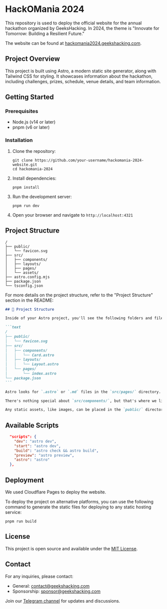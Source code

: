 # HackOMania 2024

This repository is used to deploy the official website for the annual hackathon organized by GeeksHacking. In 2024, the theme is "Innovate for Tomorrow: Building a Resilient Future."

The website can be found at [hackomania2024.geekshacking.com](https://hackomania2024.geekshacking.com).

## Project Overview

This project is built using Astro, a modern static site generator, along with Tailwind CSS for styling. It showcases information about the hackathon, including challenges, prizes, schedule, venue details, and team information.

## Getting Started

### Prerequisites

- Node.js (v14 or later)
- pnpm (v6 or later)

### Installation

1. Clone the repository:

   ```
   git clone https://github.com/your-username/hackomania-2024-website.git
   cd hackomania-2024
   ```

2. Install dependencies:

   ```
   pnpm install
   ```

3. Run the development server:

   ```
   pnpm run dev
   ```

4. Open your browser and navigate to `http://localhost:4321`

## Project Structure

```
/
├── public/
│   └── favicon.svg
├── src/
│   ├── components/
│   ├── layouts/
│   ├── pages/
│   └── assets/
├── astro.config.mjs
├── package.json
└── tsconfig.json
```

For more details on the project structure, refer to the "Project Structure" section in the README:

````15:37:README.md
## 🚀 Project Structure

Inside of your Astro project, you'll see the following folders and files:

```text
/
├── public/
│   └── favicon.svg
├── src/
│   ├── components/
│   │   └── Card.astro
│   ├── layouts/
│   │   └── Layout.astro
│   └── pages/
│       └── index.astro
└── package.json
```

Astro looks for `.astro` or `.md` files in the `src/pages/` directory. Each page is exposed as a route based on its file name.

There's nothing special about `src/components/`, but that's where we like to put any Astro/React/Vue/Svelte/Preact components.

Any static assets, like images, can be placed in the `public/` directory.
````

## Available Scripts

```5:11:package.json
  "scripts": {
    "dev": "astro dev",
    "start": "astro dev",
    "build": "astro check && astro build",
    "preview": "astro preview",
    "astro": "astro"
  },
```

## Deployment

We used Cloudflare Pages to deploy the website.

To deploy the project on alternative platforms, you can use the following command to generate the static files for deploying to any static hosting service:

```
pnpm run build
```

## License

This project is open source and available under the [MIT License](LICENSE).

## Contact

For any inquiries, please contact:

- General: contact@geekshacking.com
- Sponsorship: sponsor@geekshacking.com

Join our [Telegram channel](https://t.me/+HlJIBuu9isA2ZWQ1) for updates and discussions.
